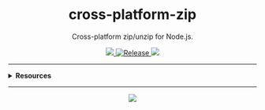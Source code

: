 <h1 align="center">cross-platform-zip</h1>
<p align="center">Cross-platform zip/unzip for Node.js.</p>
<p align="center">
  <a href="https://github.com/rdarida/cross-platform-zip" target="_blank">
    <img src="https://img.shields.io/badge/-repository-222222?style=flat&logo=github" />
  </a>

  <a href="https://github.com/rdarida/cross-platform-zip/actions/workflows/release.yml" target="_blank" alt="GitHub Actions">
    <img src="https://github.com/rdarida/cross-platform-zip/actions/workflows/release.yml/badge.svg" alt="Release">
  </a>
  
  <img src="https://img.shields.io/librariesio/release/npm/cross-platform-zip">
</p>
<hr>

<details>
  <summary>
    <strong>Resources</strong>
  </summary>

- [Compress-Archive](https://learn.microsoft.com/en-us/powershell/module/microsoft.powershell.archive/compress-archive?view=powershell-7.4&viewFallbackFrom=powershell-7.1)
- [Expand-Archive](https://learn.microsoft.com/en-us/powershell/module/microsoft.powershell.archive/expand-archive?view=powershell-7.4&viewFallbackFrom=powershell-7.1)
- [execFileSync](https://nodejs.org/api/child_process.html#child_process_child_process_execfilesync_file_args_options)
- [7-Zip](https://www.7-zip.org/)
</details>
<hr>

<p align="center">
  <a href="LICENSE" target="_blank">
    <img src="https://img.shields.io/badge/license-MIT-green" />
  </a>
</p>
